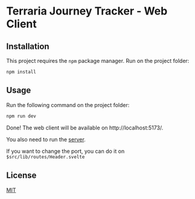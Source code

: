 # Terraria Journey Tracker - Web Client

## Installation

This project requires the `npm` package manager.
Run on the project folder:

```
npm install
```

## Usage

Run the following command on the project folder:

```sh
npm run dev
```

Done! The web client will be available on http://localhost:5173/.

You also need to run the [server](https://github.com/Jiripoz/terraria-journey-tracker-server).


If you want to change the port, you can do it on `$src/lib/routes/Header.svelte`

## License

[MIT](https://choosealicense.com/licenses/mit/)
